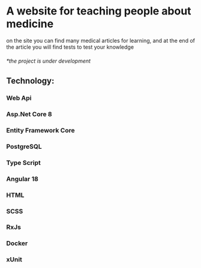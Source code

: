 # A website for teaching people about medicine
on the site you can find many medical articles for learning, and at the end of the article you will find tests to test your knowledge
###### *the project is under development

## Technology:
### Web Api
### Asp.Net Core 8
### Entity Framework Core
### PostgreSQL
### Type Script
### Angular 18
### HTML
### SCSS
### RxJs
### Docker
### xUnit
